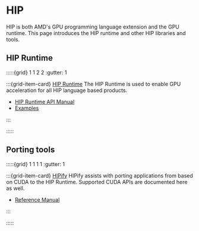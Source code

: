 # HIP

HIP is both AMD's GPU programming language extension and the GPU runtime. This page introduces the HIP runtime and other HIP libraries and tools.

## HIP Runtime

:::::{grid} 1 1 2 2
:gutter: 1

:::{grid-item-card} [HIP Runtime](https://rocmdocs.amd.com/projects/hipBLAS/en/rtd/)
The HIP Runtime is used to enable GPU acceleration for all HIP language based products.

- [HIP Runtime API Manual](https://rocmdocs.amd.com/projects/hipBLAS/en/rtd/)
- [Examples](https://github.com/amd/rocm-examples/tree/develop/HIP-Basic)

:::

:::::

## Porting tools

:::::{grid} 1 1 1 1
:gutter: 1

:::{grid-item-card} [HIPify](https://rocmdocs.amd.com/projects/rocBLAS/en/rtd/)
HIPify assists with porting applications from based on CUDA to the HIP Runtime. Supported
CUDA APIs are documented here as well.

- [Reference Manual](https://rocmdocs.amd.com/projects/rocBLAS/en/rtd/)

:::

:::::

